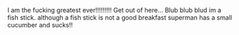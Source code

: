 I am the fucking greatest ever!!!!!!!!!
Get out of here...
Blub blub blud im a fish stick.
although a fish stick is not a good breakfast
superman has a small cucumber and sucks!!
